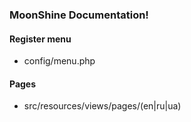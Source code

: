 ### MoonShine Documentation!

#### Register menu
- config/menu.php

#### Pages
- src/resources/views/pages/(en|ru|ua)

